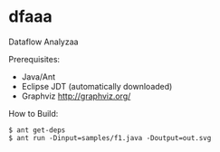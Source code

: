 # dfaaa

Dataflow Analyzaa

Prerequisites:

  * Java/Ant
  * Eclipse JDT (automatically downloaded)
  * Graphviz http://graphviz.org/

How to Build:

    $ ant get-deps
    $ ant run -Dinput=samples/f1.java -Doutput=out.svg
